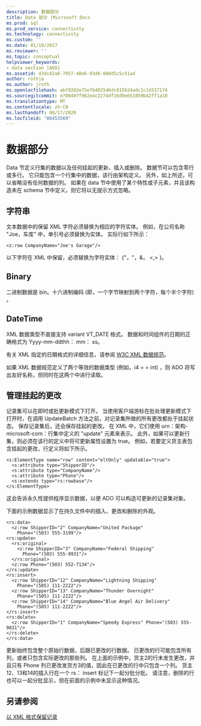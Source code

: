 ```yaml
---
description: 数据部分
title: Data 部分 |Microsoft Docs
ms.prod: sql
ms.prod_service: connectivity
ms.technology: connectivity
ms.custom: ''
ms.date: 01/19/2017
ms.reviewer: ''
ms.topic: conceptual
helpviewer_keywords:
- data section [ADO]
ms.assetid: 43dc42a8-7057-48e6-93d6-880d5c5c51a4
author: rothja
ms.author: jroth
ms.openlocfilehash: abf0202e75ef64825d6dc815624adc1c1d337174
ms.sourcegitcommit: e700497f962e4c2274df16d9e651059b42ff1a10
ms.translationtype: MT
ms.contentlocale: zh-CN
ms.lasthandoff: 08/17/2020
ms.locfileid: "88453569"
---
```

# <a name="data-section"></a>数据部分
Data 节定义行集的数据以及任何挂起的更新、插入或删除。 数据节可以包含零行或多行。 它只能包含一个行集中的数据，该行由架构定义。 另外，如上所述，可以省略没有任何数据的列。 如果在 data 节中使用了某个特性或子元素，并且该构造未在 schema 节中定义，则它将以无提示方式忽略。  
  
## <a name="string"></a>字符串  
 文本数据中的保留 XML 字符必须替换为相应的字符实体。 例如，在公司名称 "Joe，车库" 中，单引号必须替换为实体。 实际行如下所示：  
  
```  
<z:row CompanyName="Joe's Garage"/>  
```  
  
 以下字符在 XML 中保留，必须替换为字符实体： {"，"，&， \<,> }。  
  
## <a name="binary"></a>Binary  
 二进制数据是 bin。十六进制编码 (即，一个字节映射到两个字符，每个半个字符) 。  
  
## <a name="datetime"></a>DateTime  
 XML 数据类型不直接支持 variant VT_DATE 格式。 数据和时间组件的日期的正确格式为 Yyyy-mm-ddthh： mm： ss。  
  
 有关 XML 指定的日期格式的详细信息，请参阅 [W3C XML 数据规范](https://go.microsoft.com/fwlink/?LinkId=5692)。  
  
 如果 XML 数据规范定义了两个等效的数据类型 (例如，i4 = = int) ，则 ADO 将写出友好名称，但同时在这两个中进行读取。  
  
## <a name="managing-pending-changes"></a>管理挂起的更改  
 记录集可以在即时或批更新模式下打开。 当使用客户端游标在批处理更新模式下打开时，在调用 UpdateBatch 方法之前，对记录集所做的所有更改都处于挂起状态。 保存记录集后，还会保存挂起的更改。 在 XML 中，它们使用 urn：架构-microsoft-com：行集中定义的 "update" 元素来表示。 此外，如果可以更新行集，则必须在该行的定义中将可更新属性设置为 true。 例如，若要定义货主表包含挂起的更改，行定义将如下所示。  
  
```  
<s:ElementType name="row" content="eltOnly" updatable="true">  
  <s:attribute type="ShipperID"/>  
  <s:attribute type="CompanyName"/>  
  <s:attribute type="Phone"/>  
  <s:extends type="rs:rowbase"/>  
</s:ElementType>  
```  
  
 这会告诉永久性提供程序显示数据，以便 ADO 可以构造可更新的记录集对象。  
  
 下面的示例数据显示了在持久文件中的插入、更改和删除的外观。  
  
```  
<rs:data>  
  <z:row ShipperID="2" CompanyName="United Package"   
    Phone="(503) 555-3199"/>  
<rs:update>  
  <rs:original>  
    <z:row ShipperID="3" CompanyName="Federal Shipping"   
      Phone="(503) 555-9931"/>  
  </rs:original>  
  <z:row Phone="(503) 552-7134"/>  
</rs:update>  
<rs:insert>  
  <z:row ShipperID="12" CompanyName="Lightning Shipping"   
    Phone="(505) 111-2222"/>  
  <z:row ShipperID="13" CompanyName="Thunder Overnight"   
    Phone="(505) 111-2222"/>  
  <z:row ShipperID="14" CompanyName="Blue Angel Air Delivery"   
    Phone="(505) 111-2222"/>  
</rs:insert>  
<rs:delete>  
  <z:row ShipperID="1" CompanyName="Speedy Express" Phone="(503) 555-9831"/>  
</rs:delete>  
</rs:data>  
```  
  
 更新始终包含整个原始行数据，后跟已更改的行数据。 已更改的行可能包含所有列，或者只包含实际更改的那些列。 在上面的示例中，货主2的行未发生更改，并且只有 Phone 列已更改发货方3的值，因此在已更改的行中只包含一个列。 货主12、13和14的插入行在一个 rs： insert 标记下一起分批分批。 请注意，删除的行也可以一起分批显示，但在前面的示例中未显示这种情况。  
  
## <a name="see-also"></a>另请参阅  
 [以 XML 格式保留记录](../../../ado/guide/data/persisting-records-in-xml-format.md)
